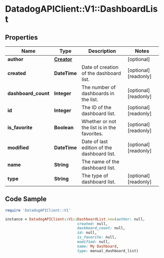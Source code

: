 # DatadogAPIClient::V1::DashboardList

## Properties

Name | Type | Description | Notes
------------ | ------------- | ------------- | -------------
**author** | [**Creator**](Creator.md) |  | [optional] 
**created** | **DateTime** | Date of creation of the dashboard list. | [optional] [readonly] 
**dashboard_count** | **Integer** | The number of dashboards in the list. | [optional] [readonly] 
**id** | **Integer** | The ID of the dashboard list. | [optional] [readonly] 
**is_favorite** | **Boolean** | Whether or not the list is in the favorites. | [optional] [readonly] 
**modified** | **DateTime** | Date of last edition of the dashboard list. | [optional] [readonly] 
**name** | **String** | The name of the dashboard list. | 
**type** | **String** | The type of dashboard list. | [optional] [readonly] 

## Code Sample

```ruby
require 'DatadogAPIClient::V1'

instance = DatadogAPIClient::V1::DashboardList.new(author: null,
                                 created: null,
                                 dashboard_count: null,
                                 id: null,
                                 is_favorite: null,
                                 modified: null,
                                 name: My Dashboard,
                                 type: manual_dashboard_list)
```



